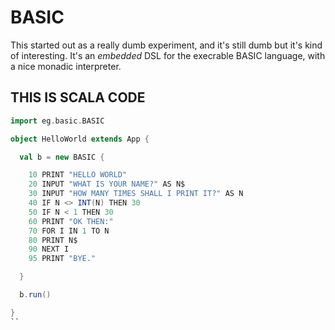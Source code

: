 BASIC
========

This started out as a really dumb experiment, and it's still dumb but it's kind of interesting. It's an _embedded_ DSL for the execrable BASIC language, with a nice monadic interpreter.

THIS IS SCALA CODE
------------------

```scala
import eg.basic.BASIC

object HelloWorld extends App {

  val b = new BASIC {

    10 PRINT "HELLO WORLD"
    20 INPUT "WHAT IS YOUR NAME?" AS N$
    30 INPUT "HOW MANY TIMES SHALL I PRINT IT?" AS N
    40 IF N <> INT(N) THEN 30
    50 IF N < 1 THEN 30
    60 PRINT "OK THEN:"
    70 FOR I IN 1 TO N
    80 PRINT N$
    90 NEXT I
    95 PRINT "BYE."

  }

  b.run()

}
``

